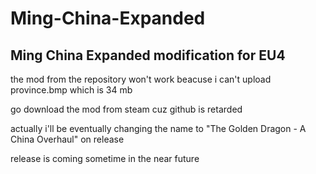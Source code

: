 # Ming-China-Expanded
Ming China Expanded modification for EU4
----
the mod from the repository won't work beacuse i can't upload province.bmp which is 34 mb

go download the mod from steam cuz github is retarded

actually i'll be eventually changing the name to "The Golden Dragon - A China Overhaul" on release

release is coming sometime in the near future
